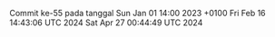 Commit ke-55 pada tanggal Sun Jan 01 14:00 2023 +0100
Fri Feb 16 14:43:06 UTC 2024
Sat Apr 27 00:44:49 UTC 2024
